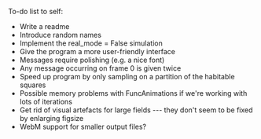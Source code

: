 To-do list to self:
- Write a readme
- Introduce random names
- Implement the real_mode = False simulation
- Give the program a more user-friendly interface
- Messages require polishing (e.g. a nice font)
- Any message occurring on frame 0 is given twice
- Speed up program by only sampling on a partition of the habitable squares
- Possible memory problems with FuncAnimations if we're working with lots of iterations
- Get rid of visual artefacts for large fields --- they don't seem to be fixed by enlarging figsize
- WebM support for smaller output files?
